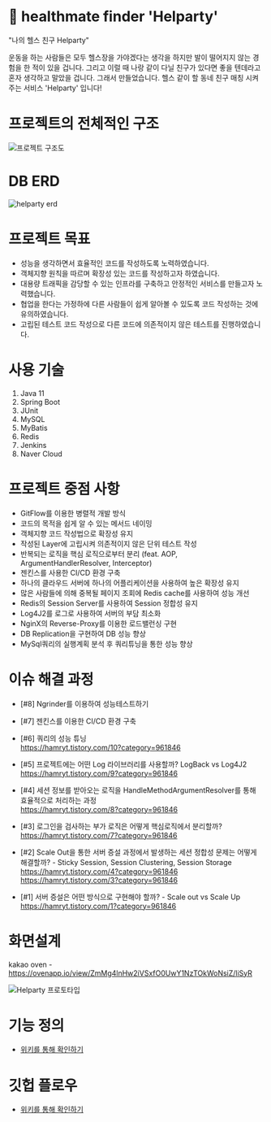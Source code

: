 # 💪 healthmate finder 'Helparty' 

"나의 헬스 친구 Helparty"

운동을 하는 사람들은 모두 헬스장을 가야겠다는 생각을 하지만 발이 떨어지지 않는 경험을 한 적이 있을 겁니다. 
그리고 이럴 때 나랑 같이 다닐 친구가 있다면 좋을 텐데라고 혼자 생각하고 말았을 겁니다. 
그래서 만들었습니다. 
헬스 같이 할 동네 친구 매칭 시켜주는 서비스 'Helparty' 입니다!   

# 프로젝트의 전체적인 구조

![프로젝트 구조도](https://user-images.githubusercontent.com/25305130/121920868-6be47700-cd73-11eb-8b00-318f46a39391.png)   

# DB ERD
![helparty erd](https://user-images.githubusercontent.com/25305130/121939907-7e1ce000-cd88-11eb-8997-f84f2f6e4e8f.png)



# 프로젝트 목표
- 성능을 생각하면서 효율적인 코드를 작성하도록 노력하였습니다.
- 객체지향 원칙을 따르며 확장성 있는 코드를 작성하고자 하였습니다.
- 대용량 트래픽을 감당할 수 있는 인프라를 구축하고 안정적인 서비스를 만들고자 노력했습니다.
- 협업을 한다는 가정하에 다른 사람들이 쉽게 알아볼 수 있도록 코드 작성하는 것에 유의하였습니다.
- 고립된 테스트 코드 작성으로 다른 코드에 의존적이지 않은 테스트를 진행하였습니다. 

# 사용 기술
1. Java 11
2. Spring Boot
3. JUnit
4. MySQL
5. MyBatis
6. Redis
7. Jenkins
8. Naver Cloud 

# 프로젝트 중점 사항
- GitFlow를 이용한 병렬적 개발 방식
- 코드의 목적을 쉽게 알 수 있는 메서드 네이밍
- 객체지향 코드 작성법으로 확장성 유지
- 작성된 Layer에 고립시켜 의존적이지 않은 단위 테스트 작성
- 반복되는 로직을 핵심 로직으로부터 분리 (feat. AOP, ArgumentHandlerResolver, Interceptor)
- 젠킨스를 사용한 CI/CD 환경 구축
- 하나의 클라우드 서버에 하나의 어플리케이션을 사용하여 높은 확장성 유지
- 많은 사람들에 의해 중복될 페이지 조회에 Redis cache를 사용하여 성능 개선
- Redis의 Session Server를 사용하여 Session 정합성 유지
- Log4J2를 로그로 사용하여 서버의 부담 최소화
- NginX의 Reverse-Proxy를 이용한 로드밸런싱 구현
- DB Replication을 구현하여 DB 성능 향상
- MySql쿼리의 실행계획 분석 후 쿼리튜닝을 통한 성능 향상


# 이슈 해결 과정
- [#8] Ngrinder를 이용하여 성능테스트하기   

- [#7] 젠킨스를 이용한 CI/CD 환경 구축   
  
- [#6] 쿼리의 성능 튜닝   
https://hamryt.tistory.com/10?category=961846   
- [#5] 프로젝트에는 어떤 Log 라이브러리를 사용할까? LogBack vs Log4J2   
https://hamryt.tistory.com/9?category=961846   
- [#4] 세션 정보를 받아오는 로직을 HandleMethodArgumentResolver를 통해 효율적으로 처리하는 과정   
https://hamryt.tistory.com/8?category=961846   
- [#3] 로그인을 검사하는 부가 로직은 어떻게 핵심로직에서 분리할까?    
https://hamryt.tistory.com/7?category=961846   
- [#2] Scale Out을 통한 서버 증설 과정에서 발생하는 세션 정합성 문제는 어떻게 해결할까? - Sticky Session, Session Clustering, Session Storage   
https://hamryt.tistory.com/4?category=961846        
https://hamryt.tistory.com/3?category=961846   
- [#1] 서버 증설은 어떤 방식으로 구현해야 할까? - Scale out vs Scale Up       
https://hamryt.tistory.com/1?category=961846   

# 화면설계
kakao oven -https://ovenapp.io/view/ZmMg4lnHw2iVSxfO0UwY1NzTOkWoNsiZ/liSyR

![Helparty 프로토타입](https://user-images.githubusercontent.com/25305130/117656221-0bda3e00-b1d3-11eb-8bd4-5db2c9d44879.png)   
   
# 기능 정의
- [위키를 통해 확인하기](https://github.com/f-lab-edu/healthmate-finder/wiki/UseCase)

# 깃헙 플로우
- [위키를 통해 확인하기](https://github.com/f-lab-edu/healthmate-finder/wiki/Git-Flow)


